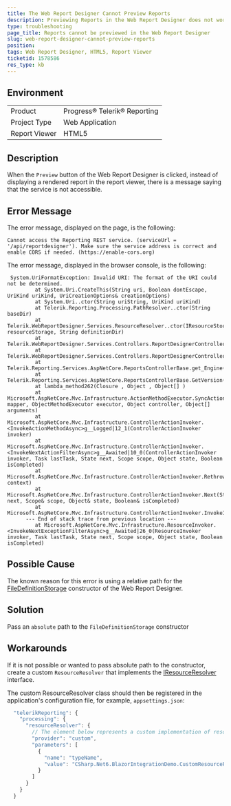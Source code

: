 ```yaml
---
title: The Web Report Designer Cannot Preview Reports
description: Previewing Reports in the Web Report Designer does not work
type: troubleshooting
page_title: Reports cannot be previewed in the Web Report Designer
slug: web-report-designer-cannot-preview-reports
position: 
tags: Web Report Designer, HTML5, Report Viewer
ticketid: 1578586
res_type: kb
---
```


## Environment
<table>
	<tbody>
		<tr>
			<td>Product</td>
			<td>Progress® Telerik® Reporting</td>
		</tr>
		<tr>
			<td>Project Type</td>
			<td>Web Application</td>
		</tr>
		<tr>
			<td>Report Viewer</td>
			<td>HTML5</td>
		</tr>
	</tbody>
</table>


## Description

When the `Preview` button of the Web Report Designer is clicked, instead of displaying a rendered report in the report viewer, there is a message saying that the service is not accessible.


## Error Message

The error message, displayed on the page, is the following:

````
Cannot access the Reporting REST service. (serviceUrl = '/api/reportdesigner'). Make sure the service address is correct and enable CORS if needed. (https://enable-cors.org)
````

The error message, displayed in the browser console, is the following:

````
 System.UriFormatException: Invalid URI: The format of the URI could not be determined.
         at System.Uri.CreateThis(String uri, Boolean dontEscape, UriKind uriKind, UriCreationOptions& creationOptions)
         at System.Uri..ctor(String uriString, UriKind uriKind)
         at Telerik.Reporting.Processing.PathResolver..ctor(String baseDir)
         at Telerik.WebReportDesigner.Services.ResourceResolver..ctor(IResourceStorage resourceStorage, String definitionDir)
         at Telerik.WebReportDesigner.Services.Controllers.ReportDesignerControllerBase.CreateResourceResolver()
         at Telerik.WebReportDesigner.Services.Controllers.ReportDesignerControllerBase.get_ProcessingContext()
         at Telerik.Reporting.Services.AspNetCore.ReportsControllerBase.get_Engine()
         at Telerik.Reporting.Services.AspNetCore.ReportsControllerBase.GetVersion()
         at lambda_method262(Closure , Object , Object[] )
         at Microsoft.AspNetCore.Mvc.Infrastructure.ActionMethodExecutor.SyncActionResultExecutor.Execute(IActionResultTypeMapper mapper, ObjectMethodExecutor executor, Object controller, Object[] arguments)
         at Microsoft.AspNetCore.Mvc.Infrastructure.ControllerActionInvoker.<InvokeActionMethodAsync>g__Logged|12_1(ControllerActionInvoker invoker)
         at Microsoft.AspNetCore.Mvc.Infrastructure.ControllerActionInvoker.<InvokeNextActionFilterAsync>g__Awaited|10_0(ControllerActionInvoker invoker, Task lastTask, State next, Scope scope, Object state, Boolean isCompleted)
         at Microsoft.AspNetCore.Mvc.Infrastructure.ControllerActionInvoker.Rethrow(ActionExecutedContextSealed context)
         at Microsoft.AspNetCore.Mvc.Infrastructure.ControllerActionInvoker.Next(State& next, Scope& scope, Object& state, Boolean& isCompleted)
         at Microsoft.AspNetCore.Mvc.Infrastructure.ControllerActionInvoker.InvokeInnerFilterAsync()
      --- End of stack trace from previous location ---
         at Microsoft.AspNetCore.Mvc.Infrastructure.ResourceInvoker.<InvokeNextExceptionFilterAsync>g__Awaited|26_0(ResourceInvoker invoker, Task lastTask, State next, Scope scope, Object state, Boolean isCompleted)
````

## Possible Cause

The known reason for this error is using a relative path for the [FileDefinitionStorage](../api/Telerik.WebReportDesigner.Services.FileDefinitionStorage.html#constructors) constructor of the Web Report Designer.

## Solution

Pass an `absolute` path to the `FileDefinitionStorage` constructor

## Workarounds

If it is not possible or wanted to pass absolute path to the constructor, create a custom `ResourceResolver` that implements the [IResourceResolver](../api/Telerik.Reporting.Interfaces.IResourceResolver) interface. 

The custom ResourceResolver class should then be registered in the application's configuration file, for example, `appsettings.json`:

````JavaScript
  "telerikReporting": {
    "processing": {
      "resourceResolver": {
        // The element below represents a custom implementation of resource resolver:
        "provider": "custom",
        "parameters": [
          {
            "name": "typeName",
            "value": "CSharp.Net6.BlazorIntegrationDemo.CustomResourceResolver, CSharp.Net6.BlazorIntegrationDemo"
          }
        ]
      }
    }
  }
````

